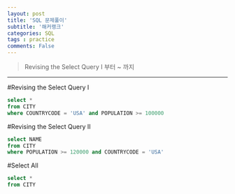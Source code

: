 ```yaml
---
layout: post
title: 'SQL 문제풀이'
subtitle: '해커랭크'
categories: SQL
tags : practice
comments: False
---
```


> Revising the Select Query I 부터 ~ 까지 


-------------------------------------------------------------------------------

#Revising the Select Query I

```sql
select *
from CITY
where COUNTRYCODE = 'USA' and POPULATION >= 100000
```

#Revising the Select Query II
```sql
select NAME
from CITY
where POPULATION >= 120000 and COUNTRYCODE = 'USA'
```

#Select All

```sql
select *
from CITY
```